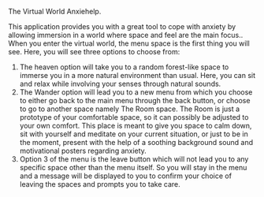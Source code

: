 The Virtual World Anxiehelp.

This application provides you with a great tool to cope with anxiety by allowing immersion in a world where space and feel are the main focus..
When you enter the virtual world, the menu space is the first thing you will see. Here, you will see three options to choose from: 
1. The heaven option will take you to a random forest-like space to immerse you in a more natural environment than usual.
Here, you can sit and relax while involving your senses through natural sounds. 
2. The Wander option will lead you to a new menu from which you choose to either go back to the main menu through the back button, or choose to go to another space namely The Room space. 
The Room is just a prototype of your comfortable space, so it can possibly be adjusted to your own comfort. 
This place is meant to give you space to calm down, sit with yourself and meditate on your current situation, or just to be in the moment, present with the help of a soothing background sound and motivational posters regarding anxiety.
3. Option 3 of the menu is the leave button which will not lead you to any specific space other than the menu itself. So you will stay in the menu and a message will be displayed to you to confirm your choice of leaving the spaces and prompts you to take care.


